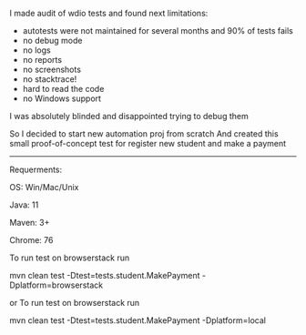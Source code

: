I made audit of wdio tests and found next limitations:
- autotests were not maintained for several months and 90% of tests fails
- no debug mode
- no logs 
- no reports
- no screenshots
- no stacktrace!
- hard to read the code
- no Windows support

I was absolutely blinded and disappointed trying to debug them

So I decided to start new automation proj from scratch
And created this small proof-of-concept test for register new student and make a payment

_______


Requerments:

OS: Win/Mac/Unix

Java: 11

Maven: 3+

Chrome: 76

To run test on browserstack run


mvn clean test -Dtest=tests.student.MakePayment -Dplatform=browserstack 

or To run test on browserstack run

mvn clean test -Dtest=tests.student.MakePayment -Dplatform=local